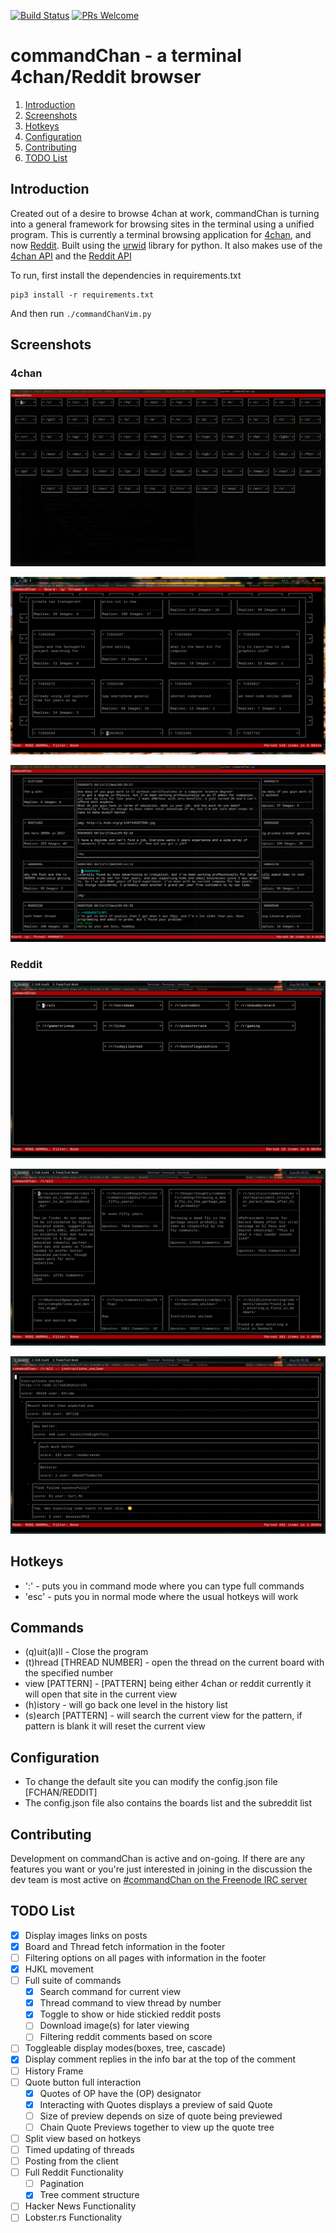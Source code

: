 [![Build Status](https://travis-ci.com/wtheisen/commandChan.svg?branch=master)](https://travis-ci.com/wtheisen/commandChan)
[![PRs Welcome](https://img.shields.io/badge/PRs-welcome-brightgreen.svg?style=flat-square)](http://makeapullrequest.com)

# commandChan - a terminal 4chan/Reddit browser
1. [Introduction](#introduction)
2. [Screenshots](#screenshots)
3. [Hotkeys](#hotkeys)
4. [Configuration](#config)
5. [Contributing](#contrib)
6. [TODO List](#todoList)

## Introduction <a name="introduction"></a>

Created out of a desire to browse 4chan at work, commandChan is turning into a general framework for browsing
sites in the terminal using a unified program.
This is currently a terminal browsing application for [4chan](https://www.4chan.org/), and now [Reddit](https://www.reddit.com/).
Built using the [urwid](https://github.com/urwid/urwid/) library for python.
It also makes use of the [4chan API](https://github.com/4chan/4chan-API) and the [Reddit API](https://www.reddit.com/dev/api/)

To run, first install the dependencies in requirements.txt

```
pip3 install -r requirements.txt
```

And then run `./commandChanVim.py`

## Screenshots <a name="screenshots"></a>

### 4chan

![Board Index](./screenshots/boardIndex.png?raw=true "Board Index")

![Board View](./screenshots/boardView.png?raw=true "Board View")

![Thread View](./screenshots/threadView.png?raw=true "Thread View")

### Reddit

![Subreddit Index](./screenshots/subredditIndex.png?raw=true "Subreddit Index")

![Subreddit View](./screenshots/subredditView.png?raw=true "Subreddit View")

![Post View](./screenshots/redditPost.png?raw=true "Reddit Post")

## Hotkeys <a name="hotkeys"></a>

- ':'   - puts you in command mode where you can type full commands
- 'esc' - puts you in normal mode where the usual hotkeys will work

## Commands <a name="commands"></a>

- (q)uit(a)ll - Close the program
- (t)hread [THREAD NUMBER] - open the thread on the current board with the specified number
- view [PATTERN] - [PATTERN] being either 4chan or reddit currently it will open that site in the current view
- (h)istory - will go back one level in the history list
- (s)earch [PATTERN] - will search the current view for the pattern, if pattern is blank it will reset the current view

## Configuration <a name="config"></a>

- To change the default site you can modify the config.json file [FCHAN/REDDIT]
- The config.json file also contains the boards list and the subreddit list

## Contributing <a name="contrib"></a>

Development on commandChan is active and on-going. If there are any features
you want or you're just interested in joining in the discussion the dev team
is most active on [#commandChan on the Freenode IRC server](ircs://irc.freenode.net:6697/#commandChan)

## TODO List <a name="todoList"></a>

- [X] Display images links on posts
- [X] Board and Thread fetch information in the footer
- [ ] Filtering options on all pages with information in the footer
- [X] HJKL movement
- [ ] Full suite of commands
    - [X] Search command for current view
    - [X] Thread command to view thread by number
    - [X] Toggle to show or hide stickied reddit posts
    - [ ] Download image(s) for later viewing
    - [ ] Filtering reddit comments based on score
- [ ] Toggleable display modes(boxes, tree, cascade)
- [X] Display comment replies in the info bar at the top of the comment
- [ ] History Frame
- [ ] Quote button full interaction
    - [X] Quotes of OP have the (OP) designator
    - [X] Interacting with Quotes displays a preview of said Quote
    - [ ] Size of preview depends on size of quote being previewed
    - [ ] Chain Quote Previews together to view up the quote tree
- [ ] Split view based on hotkeys
- [ ] Timed updating of threads
- [ ] Posting from the client
- [ ] Full Reddit Functionality
    - [ ] Pagination
    - [X] Tree comment structure
- [ ] Hacker News Functionality
- [ ] Lobster.rs Functionality
